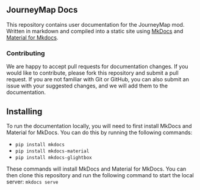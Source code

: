 ## JourneyMap Docs

This repository contains user documentation for the JourneyMap mod. Written in markdown and compiled into a static site using [MkDocs](https://www.mkdocs.org/) and [Material for Mkdocs](https://squidfunk.github.io/mkdocs-material/).

### Contributing

We are happy to accept pull requests for documentation changes. If you would like to contribute, please fork this repository and submit a pull request. If you are not familiar with Git or GitHub, you can also submit an issue with your suggested changes, and we will add them to the documentation.

## Installing

To run the documentation locally, you will need to first install MkDocs and Material for MkDocs. You can do this by running the following commands:

- `pip install mkdocs`
- `pip install mkdocs-material`
- `pip install mkdocs-glightbox`

These commands will install MkDocs and Material for MkDocs. You can then clone this repository and run the following command to start the local server: `mkdocs serve`
